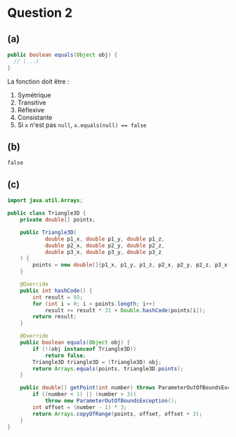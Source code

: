 # Question 2
## (a) 
```java
public boolean equals(Object obj) {
  // (...)
}
```
La fonction doit être :
1. Symétrique
2. Transitive
3. Réflexive
4. Consistante
5. Si `x` n'est pas `null`, `x.equals(null) == false`  

## (b)
```
false
```

## (c)
```java
import java.util.Arrays;

public class Triangle3D {
    private double[] points;

    public Triangle3D(
            double p1_x, double p1_y, double p1_z,
            double p2_x, double p2_y, double p2_z,
            double p3_x, double p3_y, double p3_z
    ) {
        points = new double[]{p1_x, p1_y, p1_z, p2_x, p2_y, p2_z, p3_x, p3_y, p3_z};
    }

    @Override
    public int hashCode() {
        int result = 93;
        for (int i = 0; i < points.length; i++)
            result += result * 31 + Double.hashCode(points[i]);
        return result;
    }

    @Override
    public boolean equals(Object obj) {
        if (!(obj instanceof Triangle3D))
            return false;
        Triangle3D triangle3D = (Triangle3D) obj;
        return Arrays.equals(points, triangle3D.points);
    }

    public double[] getPoint(int number) throws ParameterOutOfBoundsException {
        if ((number < 1) || (number > 3))
            throw new ParameterOutOfBoundsException();
        int offset = (number - 1) * 3;
        return Arrays.copyOfRange(points, offset, offset + 3);
    }
}
```
